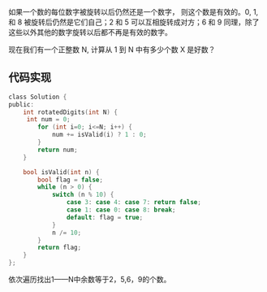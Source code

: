 如果一个数的每位数字被旋转以后仍然还是一个数字， 则这个数是有效的。0, 1, 和 8 被旋转后仍然是它们自己；2 和 5 可以互相旋转成对方；6 和 9 同理，除了这些以外其他的数字旋转以后都不再是有效的数字。

现在我们有一个正整数 N, 计算从 1 到 N 中有多少个数 X 是好数？
## 代码实现
```c
class Solution {
public:
    int rotatedDigits(int N) {
     int num = 0;
        for (int i=0; i<=N; i++) {
            num += isValid(i) ? 1 : 0;
        }
        return num;
    }

    bool isValid(int n) {
        bool flag = false;
        while (n > 0) {
            switch (n % 10) {
                case 3: case 4: case 7: return false;
                case 1: case 0: case 8: break;
                default: flag = true;
            }
            n /= 10;
        }
        return flag;
    }
};
```
依次遍历找出1——N中余数等于2，5,6，9的个数。
